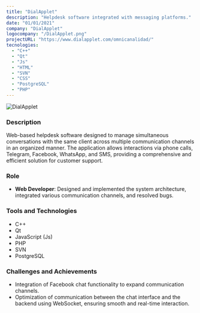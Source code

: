 ```yaml
---
title: "DialApplet"
description: "Helpdesk software integrated with messaging platforms."
date: "01/01/2021"
company: "DialApplet"
logocompany: "/DialApplet.png"
projectURL: "https://www.dialapplet.com/omnicanalidad/"
tecnologies:
  - "C++"
  - "Qt"
  - "Js"
  - "HTML"
  - "SVN"
  - "CSS"
  - "PostgreSQL"
  - "PHP"
---
```

![DialApplet](/DialAppletChat.png)

### Description

Web-based helpdesk software designed to manage simultaneous conversations with the same client across multiple communication channels in an organized manner. The application allows interactions via phone calls, Telegram, Facebook, WhatsApp, and SMS, providing a comprehensive and efficient solution for customer support.

### Role

- **Web Developer**: Designed and implemented the system architecture, integrated various communication channels, and resolved bugs.

### Tools and Technologies

- C++
- Qt
- JavaScript (Js)
- PHP
- SVN
- PostgreSQL

### Challenges and Achievements

- Integration of Facebook chat functionality to expand communication channels.
- Optimization of communication between the chat interface and the backend using WebSocket, ensuring smooth and real-time interaction.
